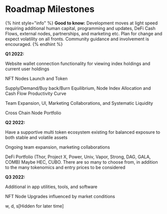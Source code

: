 # Roadmap Milestones

{% hint style="info" %}
**Good to know:** Development moves at light speed requiring additional human capital, programming and updates, DeFi Cash Flows, external nodes, partnerships, and marketing etc. Plan for change and expect volatility on all fronts. Community guidance and involvement is encouraged.&#x20;
{% endhint %}

**Q1 2022:**&#x20;

Website wallet connection functionality for viewing index holdings and current user holdings&#x20;

NFT Nodes Launch and Token

Supply/Demand/Buy back/Burn Equilibrium, Node Index Allocation and Cash Flow Productivity Curve

Team Expansion, UI, Marketing Collaborations, and Systematic Liquidity&#x20;

Cross Chain Node Portfolio&#x20;

**Q2 2022:**&#x20;

Have a supportive multi token ecosystem existing for balanced exposure to both stable and volatile assets

Ongoing team expansion, marketing collaborations

DeFi Portfolio (Thor, Project X, Power, Univ, Vapor, Strong, DAG, GALA, COMB) Maybe HEC, CUBO. There are so many to choose from, in addition to the many tokenomics and entry prices to be considered

**Q3 2022:**&#x20;

Additional in app utilities, tools, and software

NFT Node Upgrades influenced by market conditions

w, d, s\[Hidden for later time]

&#x20;




